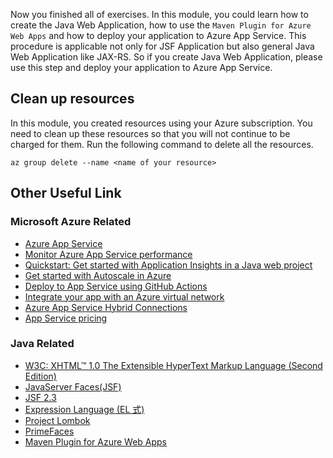 Now you finished all of exercises. 
In this module, you could learn how to create the Java Web Application, how to use the `Maven Plugin for Azure Web Apps` and how to deploy your application to Azure App Service. This procedure is applicable not only for JSF Application but also general Java Web Application like JAX-RS. So if you create Java Web Application, please use this step and deploy your application to Azure App Service.

## Clean up resources

In this module, you created resources using your Azure subscription. You need to clean up these resources so that you will not continue to be charged for them. Run the following command to delete all the resources.

```azurecli
az group delete --name <name of your resource>
```

## Other Useful Link

### Microsoft Azure Related

* [Azure App Service](https://docs.microsoft.com/azure/app-service/)
* [Monitor Azure App Service performance](https://docs.microsoft.com/en-us/azure/azure-monitor/app/azure-web-apps?tabs=java)
* [Quickstart: Get started with Application Insights in a Java web project](https://docs.microsoft.com/azure/azure-monitor/app/java-get-started?tabs=maven)
* [Get started with Autoscale in Azure](https://docs.microsoft.com/azure/azure-monitor/platform/autoscale-get-started)
* [Deploy to App Service using GitHub Actions](https://docs.microsoft.com/azure/app-service/deploy-github-actions?tabs=userlevel)
* [Integrate your app with an Azure virtual network](https://docs.microsoft.com/azure/app-service/web-sites-integrate-with-vnet)
* [Azure App Service Hybrid Connections](https://docs.microsoft.com/azure/app-service/app-service-hybrid-connections)
* [App Service pricing](https://azure.microsoft.com/pricing/details/app-service/linux/)

### Java Related

* [W3C: XHTML™ 1.0 The Extensible HyperText Markup Language (Second Edition)](http://www.w3.org/TR/xhtml1/#a_dtd_XHTML-1.0-Transitional)
* [JavaServer Faces(JSF)](http://www.javaserverfaces.org/)
* [JSF 2.3](https://jakarta.ee/specifications/faces/2.3/) 
* [Expression Language (EL 式)](https://jakarta.ee/specifications/expression-language/3.0/)
* [Project Lombok](https://projectlombok.org/)
* [PrimeFaces](https://www.primefaces.org/documentation/)
* [Maven Plugin for Azure Web Apps](https://github.com/microsoft/azure-maven-plugins)

